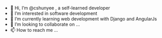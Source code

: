 - 👋 Hi, I’m @cshunyee , a self-learned developer
- 👀 I’m interested in software development 
- 🌱 I’m currently learning web development with Django and AngularJs
- 💞️ I’m looking to collaborate on ...
- 📫 How to reach me ...

<!---
cshunyee/cshunyee is a ✨ special ✨ repository because its `README.md` (this file) appears on your GitHub profile.
You can click the Preview link to take a look at your changes.
--->
